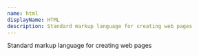 ```yaml
---
name: html
displayName: HTML
description: Standard markup language for creating web pages
---
```

Standard markup language for creating web pages